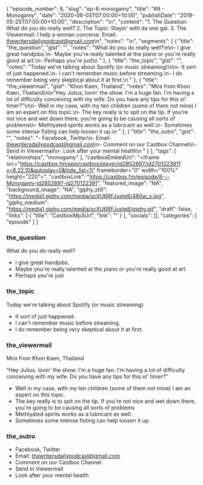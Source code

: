 {
	"episode_number": 8,
	"slug": "ep-8-monogamy",
	"title": "#8 - Monogamy",
	"date": "2020-06-03T07:00:00+10:00",
	"publishDate": "2019-05-25T07:00:00+10:00",
	"description": "\n",
	"content": "1. The Question: What do you do really well? 2. The Topic: Stayin' with da one gal. 3. The Viewermail: I help a woman conceive. Email: thewritersdailypodcast@gmail.com\n",
	"notes": "\n",
	"segments": [
		{
			"title": "the_question",
			"gist": "",
			"notes": "What do you do really well?\n\n- I give great handjobs.\n- Maybe you're really talented at the piano or you're really good at art.\n- Perhaps you're just\n      "
		},
		{
			"title": "the_topic",
			"gist": "",
			"notes": "Today we're talking about Spotify (or music streaming)\n\n- It sort of just happened.\n- I can't remember music before streaming.\n- I do remember being very skeptical about it at first.\n      "
		},
		{
			"title": "the_viewermail",
			"gist": "Khon Kaen, Thailand",
			"notes": "Mira  from Khon Kaen, Thailand\n\n\"Hey Julius, lovin' the show. I'm a huge fan. I'm having a lot of difficulty conceiving with my wife. Do you have any tips for this ol' timer?\"\n\n- Well in my case, with my ten children (some of them not mine) I am an expert on this topic.\n- The key really is to spit on the tip. If you're not nice and wet down there, you're going to be causing all sorts of problems\n- Methlyated spirits works as a lubricant as well.\n- Sometimes some intense fisting can help loosen it up.\n      "
		},
		{
			"title": "the_outro",
			"gist": "",
			"notes": "- Facebook, Twitter\n- Email: thewritersdailypodcast@gmail.com\n- Comment on our Castbox Channel\n- Send in Viewermail\n- Look after your mental health\n      "
		}
	],
	"tags": [
		"relationships",
		"monogamy"
	],
	"castboxEmbedUrl": "<iframe src=\"https://castbox.fm/app/castbox/player/id2852897/id270122391?v=8.22.10&autoplay=0&hide_list=1\" frameborder=\"0\" width=\"100%\" height=\"220\"></iframe>",
	"castboxLink": "https://castbox.fm/episode/8---Monogamy-id2852897-id270122391",
	"featured_image": "NA",
	"background_image": "NA",
	"giphy_still": "https://media1.giphy.com/media/scXU6RFJuste8/480w_s.jpg",
	"giphy_medium": "https://media1.giphy.com/media/scXU6RFJuste8/giphy.gif",
	"draft": false,
	"links": [
		{
			"title": "CastboxMp3Url",
			"link": ""
		}
	],
	"socials": [],
	"categories": [
		"episode"
	]
}

### the_question

What do you do really well?

- I give great handjobs.
- Maybe you're really talented at the piano or you're really good at art.
- Perhaps you're just
      
### the_topic

Today we're talking about Spotify (or music streaming)

- It sort of just happened.
- I can't remember music before streaming.
- I do remember being very skeptical about it at first.
      
### the_viewermail

Mira  from Khon Kaen, Thailand

"Hey Julius, lovin' the show. I'm a huge fan. I'm having a lot of difficulty conceiving with my wife. Do you have any tips for this ol' timer?"

- Well in my case, with my ten children (some of them not mine) I am an expert on this topic.
- The key really is to spit on the tip. If you're not nice and wet down there, you're going to be causing all sorts of problems
- Methlyated spirits works as a lubricant as well.
- Sometimes some intense fisting can help loosen it up.
      
### the_outro

- Facebook, Twitter
- Email: thewritersdailypodcast@gmail.com
- Comment on our Castbox Channel
- Send in Viewermail
- Look after your mental health
      
